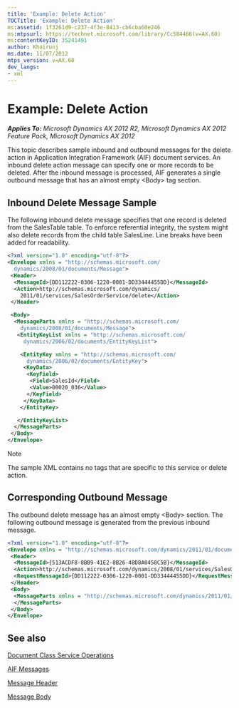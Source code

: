 ```yaml
---
title: 'Example: Delete Action'
TOCTitle: 'Example: Delete Action'
ms:assetid: 1f3261d9-c237-4f3e-8413-cb6cba60e246
ms:mtpsurl: https://technet.microsoft.com/library/Cc584466(v=AX.60)
ms:contentKeyID: 35241491
author: Khairunj
ms.date: 11/07/2012
mtps_version: v=AX.60
dev_langs:
- xml
---
```


# Example: Delete Action 


_**Applies To:** Microsoft Dynamics AX 2012 R2, Microsoft Dynamics AX 2012 Feature Pack, Microsoft Dynamics AX 2012_

This topic describes sample inbound and outbound messages for the delete action in Application Integration Framework (AIF) document services. An inbound delete action message can specify one or more records to be deleted. After the inbound message is processed, AIF generates a single outbound message that has an almost empty \<Body\> tag section.

## Inbound Delete Message Sample

The following inbound delete message specifies that one record is deleted from the SalesTable table. To enforce referential integrity, the system might also delete records from the child table SalesLine. Line breaks have been added for readability.

``` xml
<?xml version="1.0" encoding="utf-8"?>
<Envelope xmlns = "http://schemas.microsoft.com/
  dynamics/2008/01/documents/Message">
 <Header>
  <MessageId>{DD112222-0306-1220-0001-DD33444455DD}</MessageId>
  <Action>http://schemas.microsoft.com/dynamics/
    2011/01/services/SalesOrderService/delete</Action>
 </Header>

 <Body>
  <MessageParts xmlns = "http://schemas.microsoft.com/
    dynamics/2008/01/documents/Message">
   <EntityKeyList xmlns = "http://schemas.microsoft.com/
     dynamics/2006/02/documents/EntityKeyList">

    <EntityKey xmlns = "http://schemas.microsoft.com/
      dynamics/2006/02/documents/EntityKey">
     <KeyData>
      <KeyField>
       <Field>SalesId</Field>
       <Value>00020_036</Value>
      </KeyField>
     </KeyData>
    </EntityKey>

   </EntityKeyList>
  </MessageParts>
 </Body>
</Envelope>
```


> [!NOTE]
> <P>The sample XML contains no tags that are specific to this service or delete action.</P>



## Corresponding Outbound Message

The outbound delete message has an almost empty \<Body\> section. The following outbound message is generated from the previous inbound message.

``` xml
<?xml version="1.0" encoding="utf-8"?>
<Envelope xmlns = "http://schemas.microsoft.com/dynamics/2011/01/documents/Message">
 <Header>
  <MessageId>{513ACDF8-8BB9-41E2-8B26-48D8A0458C5B}</MessageId>
  <Action>http://schemas.microsoft.com/dynamics/2008/01/services/SalesOrderService/delete</Action>
  <RequestMessageId>{DD112222-0306-1220-0001-DD33444455DD}</RequestMessageId>
 </Header>
 <Body>
  <MessageParts xmlns = "http://schemas.microsoft.com/dynamics/2011/01/documents/Message">
  </MessageParts>
 </Body>
</Envelope>
```

## See also

[Document Class Service Operations](document-class-service-operations.md)

[AIF Messages](aif-messages.md)

[Message Header](message-header.md)

[Message Body](message-body.md)

